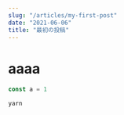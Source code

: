 ```yaml
---
slug: "/articles/my-first-post"
date: "2021-06-06"
title: "最初の投稿"
---
```


# aaaa

```javascript
const a = 1
```

`yarn`
